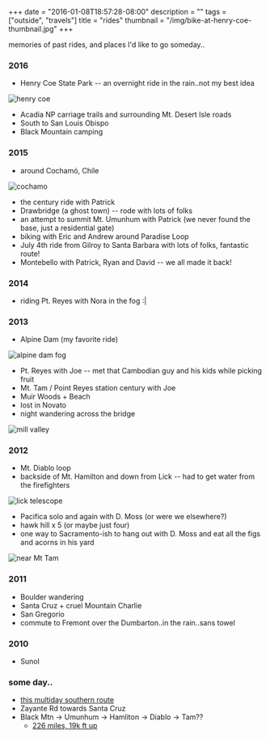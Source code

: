 +++
date = "2016-01-08T18:57:28-08:00"
description = ""
tags = ["outside", "travels"]
title = "rides"
thumbnail = "/img/bike-at-henry-coe-thumbnail.jpg"
+++

memories of past rides, and places I'd like to go someday..

<!--more-->


### 2016

* Henry Coe State Park -- an overnight ride in the rain..not my best idea

![henry coe](/img/bike-at-henry-coe.jpg)

* Acadia NP carriage trails and surrounding Mt. Desert Isle roads
* South to San Louis Obispo
* Black Mountain camping


### 2015

* around Cochamó, Chile

![cochamo](/img/cochamo-biking.jpg)

* the century ride with Patrick
* Drawbridge (a ghost town) -- rode with lots of folks
* an attempt to summit Mt. Umunhum with Patrick
(we never found the base, just a residential gate)
* biking with Eric and Andrew around Paradise Loop
* July 4th ride from Gilroy to Santa Barbara with lots of folks, fantastic route!
* Montebello with Patrick, Ryan and David -- we all made it back!


### 2014

* riding Pt. Reyes with Nora in the fog :|


### 2013

* Alpine Dam (my favorite ride)

![alpine dam fog](/img/alpine-dam-summit-fog.jpg)

* Pt. Reyes with Joe -- met that Cambodian guy and his kids while picking fruit
* Mt. Tam / Point Reyes station century with Joe
* Muir Woods + Beach
* lost in Novato
* night wandering across the bridge

![mill valley](/img/mill-valley.jpg)


### 2012

* Mt. Diablo loop
* backside of Mt. Hamilton and down from Lick -- had to get water from the firefighters

![lick telescope](/img/lick-telescope.jpg)

* Pacifica solo and again with D. Moss (or were we elsewhere?)
* hawk hill x 5 (or maybe just four)
* one way to Sacramento-ish to hang out with D. Moss and eat all the figs and acorns in his yard

![near Mt Tam](/img/near-mt-tam.jpg)


### 2011

* Boulder wandering
* Santa Cruz + cruel Mountain Charlie
* San Gregorio
* commute to Fremont over the Dumbarton..in the rain..sans towel


### 2010
* Sunol


### some day..
* [this multiday southern route](https://goo.gl/p4pa1Z)
* Zayante Rd towards Santa Cruz
* Black Mtn -> Umunhum -> Hamliton -> Diablo -> Tam??
  * [226 miles, 19k ft up](goo.gl/4vFYZ1)
